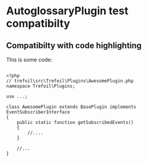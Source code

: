 # AutoglossaryPlugin test compatibilty

## Compatibilty with code highlighting

This is some code:

~~~~~~~~~~~~~~~~~~~~ .php

<?php
// trefoil\src\Trefoil\Plugins\AwesomePlugin.php
namespace Trefoil\Plugins;

use ...;

class AwesomePlugin extends BasePlugin implements EventSubscriberInterface
{
    public static function getSubscribedEvents()
    {
        //....
    }

    //...
}

~~~~~~~~~~~~~~~~~~~~ 

